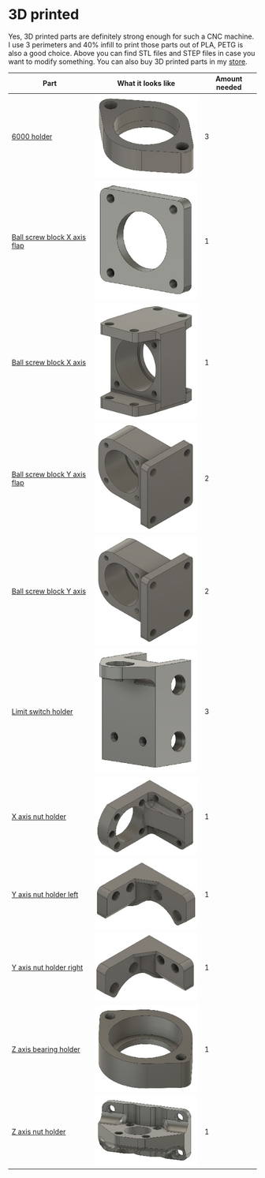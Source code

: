# 3D printed
Yes, 3D printed parts are definitely strong enough for such a CNC machine. I use 3 perimeters and 40% infill to print those parts out of PLA, PETG is also a good choice. Above you can find STL files and STEP files in case you want to modify something.
You can also buy 3D printed parts in my [store](https://indystry.cc/store/).


| Part | What it looks like | Amount needed |
| ------------- | ------------- | ------------- |
| [6000 holder](6000%20holder.stl) | ![6000 holder](../Docs/Diagrams/6000%20holder.jpg) | 3 |
| [Ball screw block X axis flap](Ball%20screw%20block%20X%20axis%20flap.stl) | ![Ball screw block X axis flap](../Docs/Diagrams/Ball%20screw%20block%20X%20axis%20flap.jpg) | 1
| [Ball screw block X axis](Ball%20screw%20block%20X%20axis.stl) | ![Ball screw block X axis](../Docs/Diagrams/Ball%20screw%20block%20X%20axis.jpg) | 1
| [Ball screw block Y axis flap](Ball%20screw%20block%20X%20axis%20flap.stl) | ![Ball screw block Y axis flap](../Docs/Diagrams/Ball%20screw%20block%20Y%20axis.jpg) | 2
| [Ball screw block Y axis](Ball%20screw%20block%20Y%20axis.stl) | ![Ball screw block Y axis](../Docs/Diagrams/Ball%20screw%20block%20Y%20axis.jpg) | 2
| [Limit switch holder](Limit%20switch%20holder.stl) | ![Limit switch holder](../Docs/Diagrams/Limit%20switch%20holder.jpg) | 3
| [X axis nut holder](X%20axis%20nut%20holder.stl) | ![X axis nut holder](../Docs/Diagrams/X%20axis%20nut%20holder.jpg) | 1
| [Y axis nut holder left](Y%20axis%20nut%20holder%20left.stl) | ![Y axis nut holder left](../Docs/Diagrams/Y%20axis%20nut%20holder%20left.jpg) | 1
| [Y axis nut holder right](Y%20axis%20nut%20holder%20right.stl) | ![Y axis nut holder right](../Docs/Diagrams/Y%20axis%20nut%20holder%20right.jpg) | 1
| [Z axis bearing holder](Z%20axis%20bearing%20holder.stl) | ![Z axis bearing holder](../Docs/Diagrams/Z%20axis%20bearing%20holder.jpg) | 1
| [Z axis nut holder](Z%20axis%20nut%20holder.stl) | ![Z axis nut holder](../Docs/Diagrams/Z%20axis%20nut%20holder.jpg) | 1
